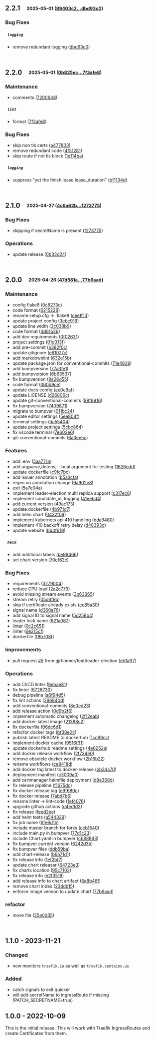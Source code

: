 ## **2.2.1**&emsp;<sub><sup>2025-05-01 ([89403c2...dbd93c0](https://github.com/gjrtimmer/traefik-certmanager/compare/89403c24178396a3e49a8d48ee1709a7bf47c5e9...dbd93c0227c8d2159fed14266978de506656724f?diff=split))</sup></sub>

### Bug Fixes

##### &ensp;`logging`

- remove redundant logging ([dbd93c0](https://github.com/gjrtimmer/traefik-certmanager/commit/dbd93c0227c8d2159fed14266978de506656724f))

<br>

## **2.2.0**&emsp;<sub><sup>2025-05-01 ([0b825ec...7f3afe8](https://github.com/gjrtimmer/traefik-certmanager/compare/0b825ec402a8f6979160e87ec0967b2f0a93f5bd...7f3afe8b856077560a36291c9d8b323ee540464f?diff=split))</sup></sub>

### Maintenance

- comments ([7200648](https://github.com/gjrtimmer/traefik-certmanager/commit/720064867b1e802394681db96010af27ebc722c2))

##### &ensp;`lint`

- format ([7f3afe8](https://github.com/gjrtimmer/traefik-certmanager/commit/7f3afe8b856077560a36291c9d8b323ee540464f))

### Bug Fixes

- skip non tls certs ([a477803](https://github.com/gjrtimmer/traefik-certmanager/commit/a4778034b62d34d63aa6e0dc27c91572b96da3ed))
- remove redundant code ([4f51281](https://github.com/gjrtimmer/traefik-certmanager/commit/4f51281e0b45b34b46be0e794c1d18d81b62bc23))
- skip route if not tls block ([1e114ba](https://github.com/gjrtimmer/traefik-certmanager/commit/1e114baba20725414f9721b97cf059cc05430675))

##### &ensp;`logging`

- suppress "yet the finish lease lease\_duration" ([bf1134d](https://github.com/gjrtimmer/traefik-certmanager/commit/bf1134d62d71407cfed5061c686bae3e51330906))

<br>

## **2.1.0**&emsp;<sub><sup>2025-04-27 ([4c6a62b...f273775](https://github.com/gjrtimmer/traefik-certmanager/compare/4c6a62bf814285cda6d3155be81825553965aa6e...f273775d85c217bb7fbbb18e2e893388edbc894f?diff=split))</sup></sub>

### Bug Fixes

- skipping if secretName is present ([f273775](https://github.com/gjrtimmer/traefik-certmanager/commit/f273775d85c217bb7fbbb18e2e893388edbc894f))

### Operations

- update release ([0b33d24](https://github.com/gjrtimmer/traefik-certmanager/commit/0b33d24f4b67edc39e16862c6f2958bb7cdf4c96))

<br>

## **2.0.0**&emsp;<sub><sup>2025-04-26 ([47d581a...77b6aad](https://github.com/gjrtimmer/traefik-certmanager/compare/47d581a6ac1d44de991097a67e4d00de74985b74...77b6aad65b8942307cdcc4b2bd5762a01e6ac4fe?diff=split))</sup></sub>

### Maintenance

- config flake8 ([0c8273c](https://github.com/gjrtimmer/traefik-certmanager/commit/0c8273c25cc7696eba5b7383cfec1e4d1968e94a))
- code format ([6215228](https://github.com/gjrtimmer/traefik-certmanager/commit/62152284c2de9137e3c8090877f7c33a860dbe98))
- rename setup\.cfg \-\> \.flake8 ([ceeff13](https://github.com/gjrtimmer/traefik-certmanager/commit/ceeff135e5b9f6b1fdb30b39001bfada6f183d8f))
- update project config ([3ebc916](https://github.com/gjrtimmer/traefik-certmanager/commit/3ebc9165276ec3fae2c054977e1869247d551a6f))
- update line width ([3c038b9](https://github.com/gjrtimmer/traefik-certmanager/commit/3c038b9751045052de419df5e2ab9d85536af5c7))
- code format ([4d61b26](https://github.com/gjrtimmer/traefik-certmanager/commit/4d61b262baf03e25f2be219b5b16603e717adee4))
- add dev requirements ([0f02631](https://github.com/gjrtimmer/traefik-certmanager/commit/0f026311c0782ee0842b3ee9582afafd0aa41fb4))
- project settings ([01d313f](https://github.com/gjrtimmer/traefik-certmanager/commit/01d313f2e6b9b5205fce9d0ccf74bd0b3e902059))
- add pre\-commit ([b382f0c](https://github.com/gjrtimmer/traefik-certmanager/commit/b382f0cecead9b77532e914017a8504e8f1a07ef))
- update gitignore ([e61077c](https://github.com/gjrtimmer/traefik-certmanager/commit/e61077cde189bd45980a3bc8ff63edacd9f4fa62))
- add markdownlint ([632e15b](https://github.com/gjrtimmer/traefik-certmanager/commit/632e15bb69563a1119cdddda25f37eceec682624))
- update package\.json for conventional\-commits ([71e4839](https://github.com/gjrtimmer/traefik-certmanager/commit/71e4839b8a29c3c8c23f42f72f9edef43ab4deca))
- add bumpversion ([77a3fe1](https://github.com/gjrtimmer/traefik-certmanager/commit/77a3fe141421bec81cf476ea7c868bae4d25ec2e))
- add bumpversion ([6b63537](https://github.com/gjrtimmer/traefik-certmanager/commit/6b635372b7d07197801f26faca50f14472507ed6))
- fix bumpversion ([9a26d55](https://github.com/gjrtimmer/traefik-certmanager/commit/9a26d55eee737d31e48d4e9409fe1f58aa3e9f1a))
- code format ([060b9ce](https://github.com/gjrtimmer/traefik-certmanager/commit/060b9cef83b39d9c8171913aaea7cea759d395e2))
- update docs config ([ae0e9af](https://github.com/gjrtimmer/traefik-certmanager/commit/ae0e9af5e63a35f842ad6c2057e4595851d88bcd))
- update LICENSE ([d26806c](https://github.com/gjrtimmer/traefik-certmanager/commit/d26806c7bd3458598065dd27510323253b241449))
- update git\-conventional\-commits ([88f6916](https://github.com/gjrtimmer/traefik-certmanager/commit/88f6916bdfd937f0997bbf842ca193ad65f5dbf1))
- fix bumpversion ([7409871](https://github.com/gjrtimmer/traefik-certmanager/commit/74098710ca14b3b79f0cb66a35e64a948f1f147d))
- migrate to bumpver ([011bc24](https://github.com/gjrtimmer/traefik-certmanager/commit/011bc2467ef8e2a05b585a034a3f6877edfc423a))
- update editor settings ([5ee804f](https://github.com/gjrtimmer/traefik-certmanager/commit/5ee804f120f7741538a60fead2c5c105decb8898))
- terminal settings ([da55404](https://github.com/gjrtimmer/traefik-certmanager/commit/da55404b3d04b277c3cbb6e07547b295bea39214))
- update project settings ([5cbc864](https://github.com/gjrtimmer/traefik-certmanager/commit/5cbc8642d10fd4bea1d954ae9fa8903a454c0d9e))
- fix vscode terminal ([7e602e6](https://github.com/gjrtimmer/traefik-certmanager/commit/7e602e65d088e5d49f924b3f3ded90bfa0343af1))
- git\-conventional\-commits ([6a3ee5c](https://github.com/gjrtimmer/traefik-certmanager/commit/6a3ee5c1ccf781577e711efdba8fdf36a67da9d3))

### Features

- add \.env ([5aa771a](https://github.com/gjrtimmer/traefik-certmanager/commit/5aa771abed0303ff8cee6fab853d869d37c25250))
- add argparse,dotenv,\-\-local argument for testing ([1626edd](https://github.com/gjrtimmer/traefik-certmanager/commit/1626edd22a017636aaa6d755ca094cda957c290a))
- update dockerfile ([c9fc7bc](https://github.com/gjrtimmer/traefik-certmanager/commit/c9fc7bc589870f347782b76377b09ac1eb28cad0))
- add issuer annotation ([b5adcfa](https://github.com/gjrtimmer/traefik-certmanager/commit/b5adcfa45b1cb919d3a7ac9766bab3a3c74e9b05))
- regen on annotation change ([6a902e8](https://github.com/gjrtimmer/traefik-certmanager/commit/6a902e875f51b33486da8fa23ba8fa52de5dcfc5))
- exit ([5a7e04a](https://github.com/gjrtimmer/traefik-certmanager/commit/5a7e04a2bdfc8217c996c0da14e455e597fa39fe))
- implement leader\-election multi replica support ([c317ec6](https://github.com/gjrtimmer/traefik-certmanager/commit/c317ec623ef18831b87dc53b70f6e3e36908bb70))
- implement candidate\_id, logging ([41eebd4](https://github.com/gjrtimmer/traefik-certmanager/commit/41eebd4e1ed4d47b6d307b8d7ec0a541f1d203cf))
- add current version ([49ac173](https://github.com/gjrtimmer/traefik-certmanager/commit/49ac17366af3c44fc77cee8b67f9d22f5bf9ac5b))
- update dockerfile ([4b971d7](https://github.com/gjrtimmer/traefik-certmanager/commit/4b971d73c1d08d6a462180a2946cc680145f8527))
- add helm chart ([0432f09](https://github.com/gjrtimmer/traefik-certmanager/commit/0432f09eb6482c5a5d9d816dc35d178d6936c97d))
- implement kubernets api 410 handling ([bda9480](https://github.com/gjrtimmer/traefik-certmanager/commit/bda94804aea5043cfb851124f9a049947a2fe40a))
- implement 410 backoff retry delay ([d48393d](https://github.com/gjrtimmer/traefik-certmanager/commit/d48393d4fedd4b23a9bfff3364aaf4877c47b0b0))
- update website ([b64f619](https://github.com/gjrtimmer/traefik-certmanager/commit/b64f61978105d12eb99e4780f17bdb31e9f22580))

##### &ensp;`helm`

- add additional labels ([be98466](https://github.com/gjrtimmer/traefik-certmanager/commit/be984668f135db829c46cfad4d78b23ae7d5dec4))
- set chart version ([70ef62c](https://github.com/gjrtimmer/traefik-certmanager/commit/70ef62cba89e7561a0c0a5f2bf1dde2b95c31507))

### Bug Fixes

- requirements ([3779004](https://github.com/gjrtimmer/traefik-certmanager/commit/377900486fbc40dfbbaab08385944a2f1cdb2e7f))
- reduce CPU load ([2a2c779](https://github.com/gjrtimmer/traefik-certmanager/commit/2a2c779ef3404d56fa1f0ade2dbbf48df86a5538))
- avoid missing stream events ([3b63365](https://github.com/gjrtimmer/traefik-certmanager/commit/3b633651922493b31290b2ae6b621b1167e3e07e))
- stream retry ([05d6f9b](https://github.com/gjrtimmer/traefik-certmanager/commit/05d6f9ba7c4ad52e6c017a675a56b680397bc428))
- skip if certificate already exists ([ce85a30](https://github.com/gjrtimmer/traefik-certmanager/commit/ce85a30bbbd6f4bbdfbff5d06657359204e14422))
- signal name ([d360a76](https://github.com/gjrtimmer/traefik-certmanager/commit/d360a761814819fd0389b89151b6d0fecdf122cb))
- add signal ID to signal name ([5d258b4](https://github.com/gjrtimmer/traefik-certmanager/commit/5d258b4f841061fbc3b7e654f64eca8f3ac4b37c))
- leader lock name ([621a067](https://github.com/gjrtimmer/traefik-certmanager/commit/621a0677d27c0b2b5aa761b7174d5dc5090213e1))
- linter ([0c2c651](https://github.com/gjrtimmer/traefik-certmanager/commit/0c2c651e1c49c47215f4062739b9b8bb455dfa57))
- linter ([6e215cf](https://github.com/gjrtimmer/traefik-certmanager/commit/6e215cfb9e3e45b2b88347164abfab343fa7227a))
- dockerfile ([f8b708f](https://github.com/gjrtimmer/traefik-certmanager/commit/f8b708f6716c19cd41fbd912080cdb713af6cff1))

### Improvements

- pull request [#5](https://github.com/gjrtimmer/traefik-certmanager/issues/#5) from gjrtimmer/feat/leader\-election ([eb1aff7](https://github.com/gjrtimmer/traefik-certmanager/commit/eb1aff7b80fe9de18fa030a72165be0a62047bc6))

### Operations

- add CI/CD linter ([6ebae81](https://github.com/gjrtimmer/traefik-certmanager/commit/6ebae81814b1b354d7622a2531a5e30ec5da3e75))
- fix linter ([6726730](https://github.com/gjrtimmer/traefik-certmanager/commit/67267300149a14f89b63a1615d6c679091851923))
- debug pipeline ([a6f94d5](https://github.com/gjrtimmer/traefik-certmanager/commit/a6f94d58f67140def20365fe6083e032acbc5a5a))
- fix lint actions ([296840d](https://github.com/gjrtimmer/traefik-certmanager/commit/296840d8145e26fe37ffc10cb70010682c955a6b))
- add conventional\-commits ([8e0ed23](https://github.com/gjrtimmer/traefik-certmanager/commit/8e0ed23e7e414fdc8ac8aa29bdd92920b2442904))
- add release action ([0d9b2f6](https://github.com/gjrtimmer/traefik-certmanager/commit/0d9b2f65f9906c0f244dfbcdce32019e8c004676))
- implement automatic changelog ([2f12eab](https://github.com/gjrtimmer/traefik-certmanager/commit/2f12eabadcca8b73345a0c27ae5a8a13f45357aa))
- add docker\-latest image ([21388c2](https://github.com/gjrtimmer/traefik-certmanager/commit/21388c23e74fdfa11a67302cbebcb586851a289d))
- fix dockerfile ([06dc6d1](https://github.com/gjrtimmer/traefik-certmanager/commit/06dc6d169da4b2721b41cf51ce0b0e630a8b51b9))
- refactor docker tags ([bf38e24](https://github.com/gjrtimmer/traefik-certmanager/commit/bf38e24b4a601a0b645838b07b959e2637ed2a07))
- publish latest README to dockerhub ([1cc69cc](https://github.com/gjrtimmer/traefik-certmanager/commit/1cc69ccdbe6830e68ba93776b062fafdcc6d4178))
- implement docker cache ([9516f31](https://github.com/gjrtimmer/traefik-certmanager/commit/9516f318e5812103510339ca1747cccaec51641e))
- update dockerhub readme settings ([4e6252a](https://github.com/gjrtimmer/traefik-certmanager/commit/4e6252add18cf9b6318c417949429a4d0b60f312))
- add docker release workflow ([2f734e0](https://github.com/gjrtimmer/traefik-certmanager/commit/2f734e0664137e57c65dcd4830b96f17456fadcf))
- remove obsolete docker workflow ([2b16b22](https://github.com/gjrtimmer/traefik-certmanager/commit/2b16b22cf48c97a9d67a6e6610ba22026b2998fb))
- rename workflows ([ce9418d](https://github.com/gjrtimmer/traefik-certmanager/commit/ce9418d27859d229c6ac97df0265dd7db0c81def))
- add docker tag latest to docker\-release ([bb3da70](https://github.com/gjrtimmer/traefik-certmanager/commit/bb3da70cac478def5ba37ba165be6c7ec65e56f1))
- deployment manifest ([c3009a0](https://github.com/gjrtimmer/traefik-certmanager/commit/c3009a0f9f546d6dfc02a76e6c7c932ffc703c30))
- add certmanager helmfile deployment ([d9e368d](https://github.com/gjrtimmer/traefik-certmanager/commit/d9e368d0adb228533abcd937a8f44e3089f2ce88))
- fix release pipeline ([f1675dc](https://github.com/gjrtimmer/traefik-certmanager/commit/f1675dc96df96848efbfdfadf5be24a2a99b4dd3))
- fix docker release tag ([e9f680c](https://github.com/gjrtimmer/traefik-certmanager/commit/e9f680c9af595c9b5ec29224a7c9c0437cac8643))
- fix docker release ([7abd7b6](https://github.com/gjrtimmer/traefik-certmanager/commit/7abd7b6f6cb53123be85aa20729f83d3afd603d6))
- rename linter \-\> lint\-code ([1ef4076](https://github.com/gjrtimmer/traefik-certmanager/commit/1ef407659c35556d9f679ecebc50b596c4344dd9))
- upgrade github actions ([d4edfd3](https://github.com/gjrtimmer/traefik-certmanager/commit/d4edfd3b98c14361a3b6113a8cd8d4cd89cb9265))
- fix release ([feed2ee](https://github.com/gjrtimmer/traefik-certmanager/commit/feed2ee89f6bf2eae2ea1a80e037cbfd3d3dd01a))
- add helm tests ([a544329](https://github.com/gjrtimmer/traefik-certmanager/commit/a54432931eaf91dfebfd77a05b2cb05e5894370c))
- fix job name ([6fe6d1b](https://github.com/gjrtimmer/traefik-certmanager/commit/6fe6d1b4ed1572e0d13a00fca782cf1c528313c0))
- include master branch for forks ([ccb1640](https://github.com/gjrtimmer/traefik-certmanager/commit/ccb1640de842fcfd5684e29fbd7b0b31645b0775))
- include main\.py in bumpver ([77d1c23](https://github.com/gjrtimmer/traefik-certmanager/commit/77d1c23489b25749e8cabf45fdb8b4a5bf720c62))
- include Chart\.yaml in bumpver ([cb88893](https://github.com/gjrtimmer/traefik-certmanager/commit/cb88893f38b4312adfae52e6da268d941d91ff01))
- fix bumpver current version ([6242d3b](https://github.com/gjrtimmer/traefik-certmanager/commit/6242d3beb8247723cfefc7921f160fe029d72481))
- fix bumpver files ([ddb59ba](https://github.com/gjrtimmer/traefik-certmanager/commit/ddb59ba0b740069f701510477698c597d8e0a090))
- add chart\-release ([b6a71d1](https://github.com/gjrtimmer/traefik-certmanager/commit/b6a71d1e2c4cb952629dbb7be67ad85d2793d96c))
- fix release info ([1ef2bf7](https://github.com/gjrtimmer/traefik-certmanager/commit/1ef2bf7f7ab62bb7404e64a6ffab866a0e07995a))
- update chart releaser ([64723e3](https://github.com/gjrtimmer/traefik-certmanager/commit/64723e30d48a33bd701440220485e8cbf0555eb4))
- fix charts location ([95c7102](https://github.com/gjrtimmer/traefik-certmanager/commit/95c71028db02719ff69e14a7700150f5c6764b44))
- fix release info ([e2f3518](https://github.com/gjrtimmer/traefik-certmanager/commit/e2f351893b47993085e6bcea37d7e95745184f0b))
- add release info to chart artifact ([6a8b46f](https://github.com/gjrtimmer/traefik-certmanager/commit/6a8b46fa49ed043d9eac769ad5081368c6cdae72))
- remove chart index ([23ddb15](https://github.com/gjrtimmer/traefik-certmanager/commit/23ddb158f3cf51216ef8ab6542ba09ce3848fa4e))
- enforce image version to update chart ([77b6aad](https://github.com/gjrtimmer/traefik-certmanager/commit/77b6aad65b8942307cdcc4b2bd5762a01e6ac4fe))

### refactor

- move file ([25e0d35](https://github.com/gjrtimmer/traefik-certmanager/commit/25e0d35d702edbb3dc311787bee922cb3054b8b6))

<br>

## 1.1.0 - 2023-11-21

### Changed

- now monitors `traefik.io` as well as `traefik.containo.us`

### Added

- catch signals to exit quicker
- will add secretName to ingressRoute if missing (PATCH_SECRETNAME=true)

## 1.0.0 - 2022-10-09

This is the initial release. This will work with Traefik IngressRoutes and create Certificates from them.
